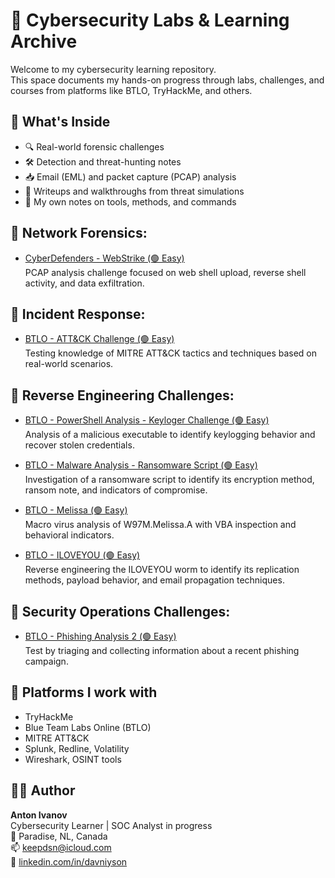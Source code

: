 # 🧠 Cybersecurity Labs & Learning Archive

Welcome to my cybersecurity learning repository.  
This space documents my hands-on progress through labs, challenges, and courses from platforms like BTLO, TryHackMe, and others.

## 📌 What's Inside
- 🔍 Real-world forensic challenges
- 🛠 Detection and threat-hunting notes
- 📥 Email (EML) and packet capture (PCAP) analysis
- 🧪 Writeups and walkthroughs from threat simulations
- 🧰 My own notes on tools, methods, and commands

## 📁 Network Forensics:

- [CyberDefenders - WebStrike (🟢 Easy)](./CyberDefenders/Labs/Webstrike/readme.md) \
  PCAP analysis challenge focused on web shell upload, reverse shell activity, and data exfiltration.

## 📁 Incident Response:

- [BTLO - ATT&CK Challenge (🟢 Easy)](./BTLO/Challenges/ATT&CK/Readme.md) \
  Testing knowledge of MITRE ATT&CK tactics and techniques based on real-world scenarios.

## 📁 Reverse Engineering Challenges:

- [BTLO - PowerShell Analysis - Keyloger Challenge (🟢 Easy)](./BTLO/Challenges/Keyloger/README.MD) \
  Analysis of a malicious executable to identify keylogging behavior and recover stolen credentials.

- [BTLO - Malware Analysis - Ransomware Script (🟢 Easy)](./BTLO/Challenges/Malware%20Analysis/README.MD) \
  Investigation of a ransomware script to identify its encryption method, ransom note, and indicators of compromise.

- [BTLO - Melissa (🟢 Easy)](./BTLO/Challenges/Melissa/README.MD) \
  Macro virus analysis of W97M.Melissa.A with VBA inspection and behavioral indicators.
  
- [BTLO - ILOVEYOU (🟢 Easy)](./BTLO/Challenges/ILOVEYOU/readme.md) \
  Reverse engineering the ILOVEYOU worm to identify its replication methods, payload behavior, and email propagation techniques.


## 📁 Security Operations Challenges:

- [BTLO - Phishing Analysis 2 (🟢 Easy)](./BTLO/Challenges/Phishing%20Analysis%202/README.MD) \
  Test by triaging and collecting information about a recent phishing campaign.


## 🚀 Platforms I work with
- TryHackMe
- Blue Team Labs Online (BTLO)
- MITRE ATT&CK
- Splunk, Redline, Volatility
- Wireshark, OSINT tools

## 🧑‍💻 Author
**Anton Ivanov**  
Cybersecurity Learner | SOC Analyst in progress  
📍 Paradise, NL, Canada  
📫 [keepdsn@icloud.com](mailto:keepdsn@icloud.com)  
🔗 [linkedin.com/in/davniyson](https://linkedin.com/in/davniyson)
